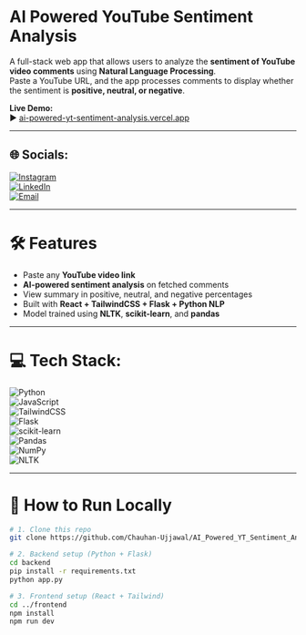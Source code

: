 # AI Powered YouTube Sentiment Analysis

A full-stack web app that allows users to analyze the **sentiment of YouTube video comments** using **Natural Language Processing**.  
Paste a YouTube URL, and the app processes comments to display whether the sentiment is **positive, neutral, or negative**.

 **Live Demo:**  
▶️ [ai-powered-yt-sentiment-analysis.vercel.app](https://ai-powered-yt-sentiment-analysis.vercel.app/)

---

## 🌐 Socials:
[![Instagram](https://img.shields.io/badge/Instagram-%23E4405F.svg?logo=Instagram&logoColor=white)](https://instagram.com/___.ujjwal.___)  
[![LinkedIn](https://img.shields.io/badge/LinkedIn-%230077B5.svg?logo=linkedin&logoColor=white)](https://linkedin.com/in/ujjawal-chauhan01)  
[![Email](https://img.shields.io/badge/Email-D14836?logo=gmail&logoColor=white)](mailto:ujjaval765@gmail.com)

---

# 🛠️ Features
-  Paste any **YouTube video link**
-  **AI-powered sentiment analysis** on fetched comments
-  View summary in positive, neutral, and negative percentages
-  Built with **React + TailwindCSS + Flask + Python NLP**
-  Model trained using **NLTK**, **scikit-learn**, and **pandas**

---

# 💻 Tech Stack:
![Python](https://img.shields.io/badge/python-3670A0?style=for-the-badge&logo=python&logoColor=ffdd54)  
![JavaScript](https://img.shields.io/badge/javascript-%23323330.svg?style=for-the-badge&logo=javascript&logoColor=%23F7DF1E)  
![TailwindCSS](https://img.shields.io/badge/tailwindcss-%2338B2AC.svg?style=for-the-badge&logo=tailwind-css&logoColor=white)  
![Flask](https://img.shields.io/badge/flask-%23000.svg?style=for-the-badge&logo=flask&logoColor=white)  
![scikit-learn](https://img.shields.io/badge/scikit--learn-%23F7931E.svg?style=for-the-badge&logo=scikit-learn&logoColor=white)  
![Pandas](https://img.shields.io/badge/pandas-%23150458.svg?style=for-the-badge&logo=pandas&logoColor=white)  
![NumPy](https://img.shields.io/badge/numpy-%23013243.svg?style=for-the-badge&logo=numpy&logoColor=white)  
![NLTK](https://img.shields.io/badge/NLTK-%23FFB000.svg?style=for-the-badge&logoColor=white)

---

# 🚀 How to Run Locally

```bash
# 1. Clone this repo
git clone https://github.com/Chauhan-Ujjawal/AI_Powered_YT_Sentiment_Analysis.git

# 2. Backend setup (Python + Flask)
cd backend
pip install -r requirements.txt
python app.py

# 3. Frontend setup (React + Tailwind)
cd ../frontend
npm install
npm run dev
